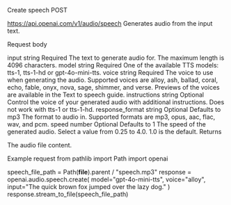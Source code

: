 Create speech
POST
 
https://api.openai.com/v1/audio/speech
Generates audio from the input text.

Request body

input
string
Required
The text to generate audio for. The maximum length is 4096 characters.
model
string
Required
One of the available TTS models: tts-1, tts-1-hd or gpt-4o-mini-tts.
voice
string
Required
The voice to use when generating the audio. Supported voices are alloy, ash, ballad, coral, echo, fable, onyx, nova, sage, shimmer, and verse. Previews of the voices are available in the Text to speech guide.
instructions
string
Optional
Control the voice of your generated audio with additional instructions. Does not work with tts-1 or tts-1-hd.
response_format
string
Optional
Defaults to mp3
The format to audio in. Supported formats are mp3, opus, aac, flac, wav, and pcm.
speed
number
Optional
Defaults to 1
The speed of the generated audio. Select a value from 0.25 to 4.0. 1.0 is the default.
Returns

The audio file content.

Example request
from pathlib import Path
import openai

speech_file_path = Path(__file__).parent / "speech.mp3"
response = openai.audio.speech.create(
  model="gpt-4o-mini-tts",
  voice="alloy",
  input="The quick brown fox jumped over the lazy dog."
)
response.stream_to_file(speech_file_path)
